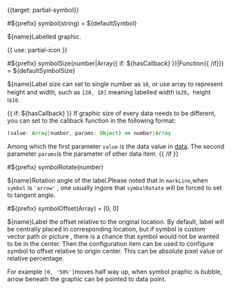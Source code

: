 {{target: partial-symbol}}

#${prefix} symbol(string) = ${defaultSymbol}

${name}Labelled graphic.

{{ use: partial-icon }}

#${prefix} symbolSize(number|Array{{ if: ${hasCallback} }}|Function{{ /if}}) = ${defaultSymbolSize}

${name}Label size can set to single number as `10`, or use array to represent height and width, such as `[20, 10]` meaning labelled width is`20`，height is`10`.

{{ if: ${hasCallback} }}
If graphic size of every data needs to be different, you can set to the callback function in the following format: 
```js
(value: Array|number, params: Object) => number|Array
```
Among which the first parameter `value` is the data value in [data](~series-${seriesType}.data). The second parameter `params`is the parameter of other data item.
{{ /if }}

#${prefix} symbolRotate(number)

${name}Rotation angle of the label.Please noted that in `markLine`,when `symbol` is `'arrow'` , one usually ingore that `symbolRotate` will be forced to set to tangent angle. 

#${prefix} symbolOffset(Array) = [0, 0]

${name}Label the offset relative to the original location. By default, label will be centrally placed in corresponding location, but if symbol is custom vector path or picture , there is a chance that symbol would not be wanted to be in the center. Then the configuration item can be used to configure symbol to offset relative to origin center. This can be absolute pixel value or relative percentage.

For example `[0, '50%']`moves half way up, when symbol praphic is bubble, arrow beneath the graphic can be pointed to data point.